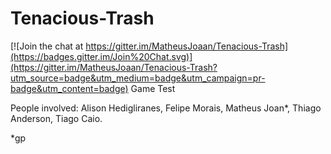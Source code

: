 # Tenacious-Trash

[![Join the chat at https://gitter.im/MatheusJoaan/Tenacious-Trash](https://badges.gitter.im/Join%20Chat.svg)](https://gitter.im/MatheusJoaan/Tenacious-Trash?utm_source=badge&utm_medium=badge&utm_campaign=pr-badge&utm_content=badge)
Game Test

People involved:
Alison Hedigliranes,
Felipe Morais,
Matheus Joan*,
Thiago Anderson,
Tiago Caio.

*gp
